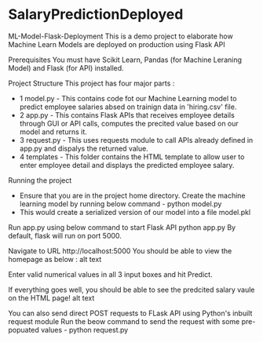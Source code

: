 # SalaryPredictionDeployed

ML-Model-Flask-Deployment
This is a demo project to elaborate how Machine Learn Models are deployed on production using Flask API

Prerequisites
You must have Scikit Learn, Pandas (for Machine Leraning Model) and Flask (for API) installed.

Project Structure
This project has four major parts :

- 1 model.py - This contains code fot our Machine Learning model to predict employee salaries absed on trainign data in 'hiring.csv' file.
- 2 app.py - This contains Flask APIs that receives employee details through GUI or API calls, computes the precited value based on our model and returns it.
- 3 request.py - This uses requests module to call APIs already defined in app.py and dispalys the returned value.
- 4 templates - This folder contains the HTML template to allow user to enter employee detail and displays the predicted employee salary.

Running the project
- Ensure that you are in the project home directory. Create the machine learning model by running below command -
python model.py
- This would create a serialized version of our model into a file model.pkl

Run app.py using below command to start Flask API
python app.py
By default, flask will run on port 5000.

Navigate to URL http://localhost:5000
You should be able to view the homepage as below : alt text

Enter valid numerical values in all 3 input boxes and hit Predict.

If everything goes well, you should be able to see the predcited salary vaule on the HTML page! alt text

You can also send direct POST requests to FLask API using Python's inbuilt request module Run the beow command to send the request with some pre-popuated values -
python request.py
